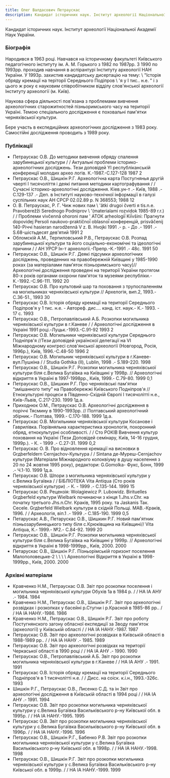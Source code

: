 ```yaml
---
title: Олег Валдасович Петраускас
description: Кандидат історичних наук. Інститут археології Національної Академії Наук України.
---
```


Кандидат історичних наук. Інститут археології Національної Академії Наук України.

### Біографія

Народився в 1963 році. Навчався на історичному факультеті Київського педагогічного інституту ім. А. М. Горького з 1982 по 1987рр. З 1990 по 1993рр. проходив навчання в аспірантурі Інституту археології НАН України. У 1993р. захистив кандидатську дисертацію на тему: \ "Iсторiя обряду кремацiї на теріторiї Середнього Подiпров \ 'я у I тис.. н.е. \" і з цього ж року є науковим співробітником відділу слов'янської археології Інституту археології (м. Київ).

Наукова сфера діяльності пов'язана з проблемами вивчення археологічних старожитностей пізньоримського часу на території Україні. Темою спеціального дослідження є поховальні пам'ятки черняхівської культури.

Бере участь в експедиційних археологічних дослідження з 1983 року. Самостійні дослідження проводить з 1989 року.

### Публікації

- Петраускас О.В. До методики вивчення обряду спалення зарубинецької культури / / Актуальні проблеми історико-археологічних досліджень. Тези доповідей YI республіканській конференції молодих архео логів. К.-1987.-С.127-128 1987 2
- Петраускас О.В., Шишкін Р.Г. Археологічна карта Постугнянья другій чверті I тисячоліття і деякі питання методики картографування / / Сучасні історико-археологічні дослідження. Кіев.ун-т .- Київ, 1988 .- С.129-137 .- Деп. в Інституті науково-технічної інформації в галузі суспільних наук АН СРСР 02.02.89 р. N 368553; 1988 12
- О. В. Петраускас, Р. Г. Чиж нових пам \ 'âtki drugoi čverti я tis.n.e. Pravoberežži Serednogo Podniprov \ '(materialami rozvidok 1985-89 r.r.) / / Проблеми vivčennâ ohoroni пам \' АТОК arheologií̈ Kií̈vŝini: Прагнути dopovidej Persoli naukovo-praktičnoí̈ oblasnoí̈ конференцій, prisvâčenij 140-Річчі hasieran narodžennâ V z. В. Hvojki 1991 .- р. - До .- 1991 .- S.68-шістьдесят дев'ятий 1991 2
- Обломскій А.М., Терпиловський Р.В., Петраускас О.В. Розпад зарубинецької культури та його соціально-економічні та ідеологічні причини / / АН УРСР Ін-т археологіі.-Препр.-К.-1991 .- 48с. 1991 50
- Петраускас О.В., Шишкін Р.Г. Деякi пiдсумки археологiчних дослiджень, проведенних на правобережнiй Київщинi у 1985-1990 роках (за матерiалами пам\'яток пiзньоримського часу)// Археологiчнi дослiдження проведенi на територiї України протягом 80-х рокiв органами охорони пам\'яток та музеями республiки.-К.-1992.-С.96-111. 1992 20
- Петраускас О.В. Про культовий шар та поховання з трупоспаленням на могильниках черняхiвськоi культури // Архелогiя, вип.2, 1993.- С.36-51., 1993 30
- Петраускас О.В. Iсторiя обряду кремацiї на територiї Середнього Подiпров\'я у 1 тис. н.е. - Автореф. дис.... канд. iст. наук.- К.- 1993. - 17 с. 1993
- Петраускас О.В., Петропавлівський А.Б. Розкопки могильника черняхівської культури в г.Каневе / / Археологiчнi дослiдження в Украiнi 1991 роцi.-Луцьк.-1993.-С.91-92 1993 2
- Петраускас О.В. Могильники черняхівської культури Середнього Подніпрв\'я //Тези доповідей українскої делегації на VІ Міжнародному конгресі слов\'янської археології (Новгород, Росія, 1996р.), Київ, 1996.-С.48-50 1996 2
- Петраускас О.В. Могильник черняхівської культури в г.Каневе-вул.Пушкіна / / Studіa Gothіka (ІІ), Lublіn, 1998 .- S.189-220. 1998
- Петраускас О.В., Шишкін Р.Г. Розкопки могильника черняхівської культури біля с.Велика Бугаївка на Київщині у 1998р. // Археологічні відкриття в Україні в 1997-1998рр., Київ, 1999.- С.79-80. 1999 0,1
- Петраускас О.В., Шишкин Р.Г. Про черняхівські пам\'ятки “змішанного типу” на Правобережжі Київського Подніпров\'я // Етнокультурні процеси в Південно-Східній Європі І тисячолітті н.е., Київ-Львів, С.217-230. 1999 1д.а.
- Приходнюк О.М., Петраускас О.В. Археологічні дослідження в поріччі Тясмину в 1990-1993рр. // Полтавський археологічний збірник.- Полтава, 1999.- С.170-188. 1999 1д.а.
- Петраускас О.В. Могильники черняхівської культури Косанове і Гаврилівка. Порівняльна характеристика хронологія, похоронний обряд, етнокультурні особливості. / / Сто РОКІВ Вивчення культур поховання на Україні (Тези Доповідей семінару, Київ, 14-16 грудня, 1999р.). - К. - 1999 .- С.27-31. 1999 0,2
- Петраускас О. В. Про відновлення кремації на висновки в Grдberfeldern Cernjachov-Культура / / Sintana де-Муреш-Cernjachov культури (Матеріали Міжнародного колоквіуму в душу населення з 20 по 24 жовтня 1995 року), редактори: G.Gomolka- Фукс, Бонн, 1999 .- Ч.1-10. 1999 1д.а.
- Петраускас О.В. Шпори з могильника черняхівської культури у с.Велика Бугаївка / / БІБЛІОТЕКА Vita Antiqua (Сто років черняхівської культури) .- К. - 1999 .- С.135-144. 1999 15
- Петраускас О.В. Рецензія: Wolagiewicz Р. Lubowidz. Birituelles Grдberfeld культури Wielbark починаючи з кінця 1.Jhs.v.Chr. на початку третього Jhs.n.Chr. Краків, 1995 року. та Jaskanis Так. Cecele. Grдberfeld Wielbark культури в східній Польщі. MAB.-Краків, 1996. / / Археологія, віп.1 .- 1999 .- С.185-190. 1999 0,5
- Петарускас А.В., Петарускас О.В., Шишкин Р.Г. Новий пам\'ятник пізньозарубинецького типу біля с.Крюківщина на Київщині// Vita Antiqua, К.- 1999.- №2.- С.84-92. 1999 20
- Петраускас О.В., Шишкін Р.Г. Розкопки могильника черняхівської культури біля с.Велика Бугаївка на Київщині у 1999р. // Археологічні відкриття в Україні в 1998-1999рр., Київ, 2000. 2000
- Петарускас О.В., Шишкін Р.Г. Пізньорімській горизонт поселення Малополовецьке-2 \ \ \ \ Археологічні Відкриття в Україні в 1998-1999рр., Київ, 2000. 2000

### Архівні матеріали

- Кравченко Н.М., Петраускас О.В. Звіт про розкопки поселення і могильника черняхівської культури Обухів 1а в 1984 р. / / НА ІА АНУ .- 1984. 1984
- Кравченко Н.М., Петраускас О.В., Шишкін Р.Г. Звіт про археологічні розвідках і розкопках у басейні р.Стугни і р.Красной в 1985-86 рр.. / / НА IА НАНУ.-1986. 1986
- Кравченко Н.М., Петраускас О.В., Шишкін Р.Г. Звіт про роботу Постугнянского загону обласної експедиції за Зводу пам'яток (археології) у Київській області / / НА IА НАНУ.-1987. 1987
- Петраускас О.В. Звіт про археологічні розвідках в Київській області в 1988-1989 рр.. / / НА IА НАНУ .- 1985. 1989
- Петраускас О.В. Звіт про археологічні розвідках на території Черкаської області в 1990 році / / НА ІА АНУ .- 1990. 1990
- Петраускас О.В., Петропавлівський А.Б. Звіт про розкопки могильника черняхівської культури в г.Каневе / / НА ІА АНУ .- 1991. 1991
- Петраускас О.В. Історія обряду кремації на території Середнього Подніпров'я в 1 тисячолітті н.е. / / Дисс. на соіск. к.і.н., 1993.-326с. 1993
- Шишкін Р.Г., Петраускас О.В., Лисенко С.Д. та ін Звіт про археологічні дослідження в Київській області в 1994 році / / НА ІА АНУ .- 1991. 1994
- Петраускас О.В. Звіт про розкопки могильника черняхівської культури у с.Велика Бугаївка Васильківського р-ну Київської обл. в 1995р. / / НА ІА НАНУ.-1995. 1995
- Петраускас О.В. Звіт про розкопки могильника черняхівської культури у с.Велика Бугаївка Васильківського р-ну Київської обл. в 1996р. / / НА ІА НАНУ.-1996. 1996
- Петраускас О.В., Шишкін Р.Г., Бабенко Р.В. Звіт про розкопки могильника черняхівської культури у с.Велика Бугаївка Васильківського р-ну Київської обл. в 1998р. / / НА ІА НАНУ.-1998. 1998
- Петраускас О.В., Шишкін Р.Г. Звіт про розкопки могильника черняхівської культури у с.Велика Бугаївка Васильківського р-ну Київської обл. в 1999р. / / НА ІА НАНУ.-1999. 1999